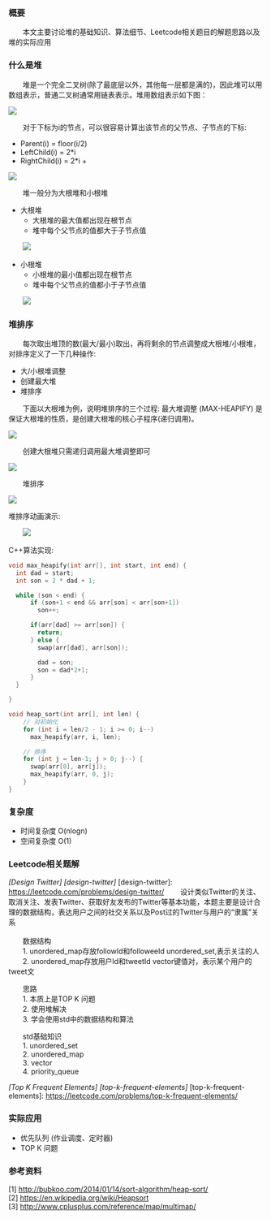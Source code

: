 ### 概要
&emsp;&emsp;本文主要讨论堆的基础知识、算法细节、Leetcode相关题目的解题思路以及堆的实际应用

### 什么是堆
&emsp;&emsp;堆是一个完全二叉树(除了最底层以外，其他每一层都是满的)，因此堆可以用数组表示，普通二叉树通常用链表表示。堆用数组表示如下图：

![](http://bubkoo.qiniudn.com/heap-and-array.png)

&emsp;&emsp;对于下标为i的节点，可以很容易计算出该节点的父节点、子节点的下标:
- Parent(i) = floor(i/2)
- LeftChild(i) = 2*i
- RightChild(i) = 2*i +

![](http://bubkoo.qiniudn.com/heap-and-array-parent-children.png)

&emsp;&emsp;堆一般分为大根堆和小根堆
- 大根堆
  - 大根堆的最大值都出现在根节点
  - 堆中每个父节点的值都大于子节点值

&emsp;&emsp;![](http://bubkoo.qiniudn.com/max-heap.png)

- 小根堆
  - 小根堆的最小值都出现在根节点
  - 堆中每个父节点的值都小于子节点值

&emsp;&emsp;![](http://bubkoo.qiniudn.com/min-heap.png)

### 堆排序
&emsp;&emsp;每次取出堆顶的数(最大/最小)取出，再将剩余的节点调整成大根堆/小根堆，对排序定义了一下几种操作:
- 大/小根堆调整
- 创建最大堆
- 堆排序

&emsp;&emsp;下面以大根堆为例，说明堆排序的三个过程: 最大堆调整 (MAX-HEAPIFY) 是保证大根堆的性质，是创建大根堆的核心子程序(递归调用)。

![](http://bubkoo.qiniudn.com/MAX%E2%80%90HEAPIFY-Procedure.png)

&emsp;&emsp;创建大根堆只需递归调用最大堆调整即可

![](http://bubkoo.qiniudn.com/building-a-heap.png)

&emsp;&emsp;堆排序

![](http://bubkoo.qiniudn.com/HeapSort.png)

堆排序动画演示:

&emsp;&emsp;![](http://s17.mogucdn.com/new1/v1/bapp/548a5d00876fe910d21c9fcd0f34e9d0/Heapsort-example.gif
)

C++算法实现:
```C++
void max_heapify(int arr[], int start, int end) {
  int dad = start;
  int son = 2 * dad + 1;

  while (son < end) {
      if (son+1 < end && arr[son] < arr[son+1])
        son++;

      if(arr[dad] >= arr[son]) {
        return;
      } else {
        swap(arr[dad], arr[son]);

        dad = son;
        son = dad*2+1;
      }
  }

}

void heap_sort(int arr[], int len) {
    // 对初始化
    for (int i = len/2 - 1; i >= 0; i--)
      max_heapify(arr, i, len);

    // 排序
    for (int j = len-1; j > 0; j--) {
      swap(arr[0], arr[j]);
      max_heapify(arr, 0, j);
    }
}
```

### 复杂度
- 时间复杂度 O(nlogn)
- 空间复杂度 O(1)

### Leetcode相关题解
_[Design Twitter] [design-twitter]_
[design-twitter]: https://leetcode.com/problems/design-twitter/
&emsp;&emsp;设计类似Twitter的关注、取消关注、发表Twitter、获取好友发布的Twitter等基本功能，本题主要是设计合理的数据结构，表达用户之间的社交关系以及Post过的Twitter与用户的“隶属”关系
<br/><br/>&emsp;&emsp;数据结构
<br/>&emsp;&emsp;1. unordered_map存放followId和followeeId unordered_set,表示关注的人
<br/>&emsp;&emsp;2. unordered_map存放用户Id和tweetId vector键值对，表示某个用户的tweet文

&emsp;&emsp;思路
<br/>&emsp;&emsp;1. 本质上是TOP K 问题
<br/>&emsp;&emsp;2. 使用堆解决
<br/>&emsp;&emsp;3. 学会使用std中的数据结构和算法

&emsp;&emsp;std基础知识
<br/>&emsp;&emsp;1. unordered_set
<br/>&emsp;&emsp;2. unordered_map
<br/>&emsp;&emsp;3. vector
<br/>&emsp;&emsp;4. priority_queue

_[Top K Frequent Elements] [top-k-frequent-elements]_
[top-k-frequent-elements]: https://leetcode.com/problems/top-k-frequent-elements/

### 实际应用
- 优先队列 (作业调度、定时器)
- TOP K 问题

### 参考资料
[1] http://bubkoo.com/2014/01/14/sort-algorithm/heap-sort/
<br/>[2] https://en.wikipedia.org/wiki/Heapsort
<br/>[3] http://www.cplusplus.com/reference/map/multimap/
